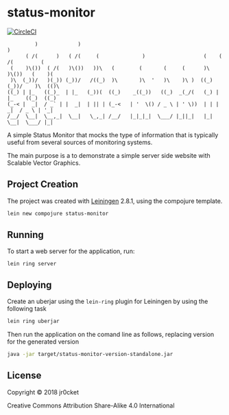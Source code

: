 # status-monitor

[![CircleCI](https://circleci.com/gh/jr0cket/webapp-status-monitor.svg?style=svg)](https://circleci.com/gh/jr0cket/webapp-status-monitor)


```
         )             )                                                )
      ( /(      )   ( /(     (              )                   (    ( /(         (
 (    )\())  ( /(   )\())   ))\   (        (       (     (      )\   )\())   (    )(
 )\  (_))/   )(_)) (_))/   /((_)  )\       )\  '   )\    )\ )  ((_) (_))/    )\  (()\
((_) | |_   ((_)_  | |_   (_))(  ((_)    _((_))   ((_)  _(_/(   (_) | |_    ((_)  ((_)
(_-< |  _|  / _` | |  _|  | || | (_-<   | '  \() / _ \ | ' \))  | | |  _|  / _ \ | '_|
/__/  \__|  \__,_|  \__|   \_,_| /__/   |_|_|_|  \___/ |_||_|   |_|  \__|  \___/ |_|

```


A simple Status Monitor that mocks the type of information that is typically useful from several sources of monitoring systems.

The main purpose is a to demonstrate a simple server side website with Scalable Vector Graphics.

## Project Creation

The project was created with [Leiningen](https://github.com/technomancy/leiningen) 2.8.1, using the compojure template.

```bash
lein new compojure status-monitor
```

## Running

To start a web server for the application, run:

    lein ring server


## Deploying

Create an uberjar using the `lein-ring` plugin for Leiningen by using the following task

```bash
lein ring uberjar
```

Then run the application on the comand line as follows, replacing version for the generated version

```bash
java -jar target/status-monitor-version-standalone.jar
```

## License

Copyright © 2018 jr0cket

Creative Commons Attribution Share-Alike 4.0 International

